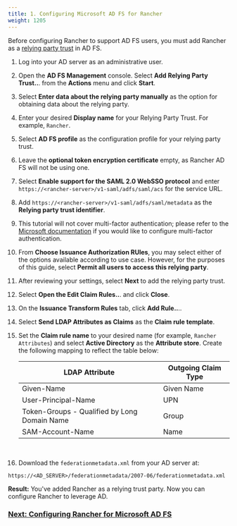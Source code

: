 ```yaml
---
title: 1. Configuring Microsoft AD FS for Rancher
weight: 1205
---
```


Before configuring Rancher to support AD FS users, you must add Rancher as a [relying party trust](https://docs.microsoft.com/en-us/windows-server/identity/ad-fs/technical-reference/understanding-key-ad-fs-concepts) in AD FS. 

1. Log into your AD server as an administrative user.

1. Open the **AD FS Management** console. Select **Add Relying Party Trust..**. from the **Actions** menu and click **Start**.
  
    <!-- {{< img "/img/rancher/adfs/adfs-overview.png" "">}} -->

1. Select **Enter data about the relying party manually** as the option for obtaining data about the relying party.

    <!-- {{< img "/img/rancher/adfs/adfs-add-rpt-2.png" "">}} -->
    
1. Enter your desired **Display name** for your Relying Party Trust. For example, `Rancher`.

    <!-- {{< img "/img/rancher/adfs/adfs-add-rpt-3.png" "">}} -->
  
1. Select **AD FS profile** as the configuration profile for your relying party trust.
  
    <!-- {{< img "/img/rancher/adfs/adfs-add-rpt-4.png" "">}} -->
  
1. Leave the **optional token encryption certificate** empty, as Rancher AD FS will not be using one.
  
    <!-- {{< img "/img/rancher/adfs/adfs-add-rpt-5.png" "">}} -->
  
1. Select **Enable support for the SAML 2.0 WebSSO protocol**
  and enter `https://<rancher-server>/v1-saml/adfs/saml/acs` for the service URL.
  
    <!-- {{< img "/img/rancher/adfs/adfs-add-rpt-6.png" "">}} -->
  
1. Add `https://<rancher-server>/v1-saml/adfs/saml/metadata` as the **Relying party trust identifier**.
  
    <!-- {{< img "/img/rancher/adfs/adfs-add-rpt-7.png" "">}} -->
  
1. This tutorial will not cover multi-factor authentication; please refer to the [Microsoft documentation](https://docs.microsoft.com/en-us/windows-server/identity/ad-fs/operations/configure-additional-authentication-methods-for-ad-fs) if you would like to configure multi-factor authentication.
  
    <!-- {{< img "/img/rancher/adfs/adfs-add-rpt-8.png" "">}} -->
  
1. From **Choose Issuance Authorization RUles**, you may select either of the options available according to use case. However, for the purposes of this guide, select **Permit all users to access this relying party**.
  
    <!-- {{< img "/img/rancher/adfs/adfs-add-rpt-9.png" "">}} -->

1. After reviewing your settings, select **Next** to add the relying party trust.
  
    <!-- {{< img "/img/rancher/adfs/adfs-add-rpt-10.png" "">}} -->

  
1. Select **Open the Edit Claim Rules..**. and click **Close**.
  
    <!-- {{< img "/img/rancher/adfs/adfs-add-rpt-11.png" "">}} -->
  
1. On the **Issuance Transform Rules** tab, click **Add Rule..**..
  
    <!-- {{< img "/img/rancher/adfs/adfs-edit-cr.png" "">}} -->
  
1. Select **Send LDAP Attributes as Claims** as the **Claim rule template**.

    <!-- {{< img "/img/rancher/adfs/adfs-add-tcr-1.png" "">}} -->
  
1. Set the **Claim rule name** to your desired name (for example, `Rancher Attributes`) and select **Active Directory** as the **Attribute store**. Create the following mapping to reflect the table below:

    | LDAP Attribute                               | Outgoing Claim Type |
    | -------------------------------------------- | ------------------- |
    | Given-Name                                   | Given Name          |
    | User-Principal-Name                          | UPN                 |
    | Token-Groups - Qualified by Long Domain Name | Group               |
    | SAM-Account-Name                             | Name                |
    <br/>
    <!-- {{< img "/img/rancher/adfs/adfs-add-tcr-2.png" "">}} -->

1. Download the `federationmetadata.xml` from your AD server at: 
```
https://<AD_SERVER>/federationmetadata/2007-06/federationmetadata.xml
```

**Result:** You've added Rancher as a relying trust party. Now you can configure Rancher to leverage AD.

### [Next: Configuring Rancher for Microsoft AD FS]({{<baseurl>}}/rancher/v2.6/en/admin-settings/authentication/microsoft-adfs/rancher-adfs-setup/)
